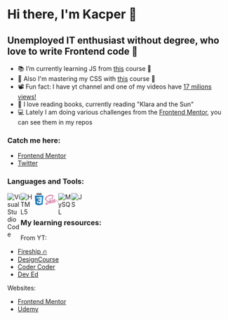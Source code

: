 # Hi there, I'm Kacper 👋

## Unemployed IT enthusiast without degree, who love to write Frontend code 🤠

- 📚 I’m currently learning JS from [this](https://www.udemy.com/course/the-complete-javascript-course/) course 💛
- 💯 Also I'm mastering my CSS with [this](https://www.udemy.com/course/design-and-develop-a-killer-website-with-html5-and-css3/) course 💙
- 📽 Fun fact: I have yt channel and one of my videos have [17 milions views!](https://www.youtube.com/watch?v=pxw-5qfJ1dk)
- 📖 I love reading books, currently reading "Klara and the Sun"
- 💻 Lately I am doing various challenges from the [Frontend Mentor](https://www.frontendmentor.io/profile/kacperkwinta), you can see them in my repos

### Catch me here:
- [Frontend Mentor](https://www.frontendmentor.io/profile/kacperkwinta)
- [Twitter](https://twitter.com/KwintaKacper?t=0OdFfCozQKGj-odfX46cVw&s=09)

### Languages and Tools:
<img align="left" alt="Visual Studio Code" width="30px" src="https://upload.wikimedia.org/wikipedia/commons/thumb/9/9a/Visual_Studio_Code_1.35_icon.svg/1024px-Visual_Studio_Code_1.35_icon.svg.png" />
<img align="left" alt="HTML5" width="28px" src="https://upload.wikimedia.org/wikipedia/commons/thumb/6/61/HTML5_logo_and_wordmark.svg/512px-HTML5_logo_and_wordmark.svg.png" />
<img align="left" alt="CSS3" width="28px" src="https://raw.githubusercontent.com/github/explore/80688e429a7d4ef2fca1e82350fe8e3517d3494d/topics/css/css.png" />
<img align="left" alt="Sass" width="30px" src="https://raw.githubusercontent.com/github/explore/80688e429a7d4ef2fca1e82350fe8e3517d3494d/topics/sass/sass.png" />
<img align="left" alt="MySQL" width="30px" src="https://styles.redditmedia.com/t5_2qm6k/styles/communityIcon_dhjr6guc03x51.png?width=256&s=3e825b7205c7f497d4695028e358d26ee359f84b" />
<img align="left" alt="JS" width="28px" src="https://upload.wikimedia.org/wikipedia/commons/thumb/9/99/Unofficial_JavaScript_logo_2.svg/1200px-Unofficial_JavaScript_logo_2.svg.png" />

</br>
</br>

### My learning resources:

From YT:

- [Fireship 🔥](https://www.youtube.com/c/Fireship)
- [DesignCourse](https://www.youtube.com/c/DesignCourse)
- [Coder Coder](https://www.youtube.com/c/TheCoderCoder)
- [Dev Ed](https://www.youtube.com/c/DevEd)

Websites:

- [Frontend Mentor](https://www.frontendmentor.io/)
- [Udemy](https://www.udemy.com/)
